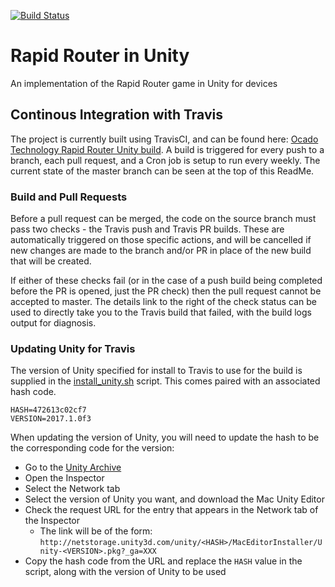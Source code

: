 [![Build Status](https://travis-ci.org/ocadotechnology/rapid-router-unity.svg?branch=master)](https://travis-ci.org/ocadotechnology/rapid-router-unity)

# Rapid Router in Unity
An implementation of the Rapid Router game in Unity for devices

## Continous Integration with Travis
The project is currently built using TravisCI, and can be found here: [Ocado Technology Rapid Router Unity build](https://travis-ci.org/ocadotechnology/rapid-router-unity). A build is triggered for every push to a branch, each pull request, and a Cron job is setup to run every weekly. The current state of the master branch can be seen at the top of this ReadMe.

### Build and Pull Requests
Before a pull request can be merged, the code on the source branch must pass two checks - the Travis push and Travis PR builds. These are automatically triggered on those specific actions, and will be cancelled if new changes are made to the branch and/or PR in place of the new build that will be created.

If either of these checks fail (or in the case of a push build being completed before the PR is opened, just the PR check) then the pull request cannot be accepted to master. The details link to the right of the check status can be used to directly take you to the Travis build that failed, with the build logs output for diagnosis.

### Updating Unity for Travis
The version of Unity specified for install to Travis to use for the build is supplied in the [install\_unity.sh](https://github.com/ocadotechnology/rapid-router-unity/blob/TravisCIDeploy/scripts/install_unity.sh) script. This comes paired with an associated hash code.

    HASH=472613c02cf7
    VERSION=2017.1.0f3

When updating the version of Unity, you will need to update the hash to be the corresponding code for the version:
* Go to the [Unity Archive](https://unity3d.com/get-unity/download/archive)
* Open the Inspector
* Select the Network tab
* Select the version of Unity you want, and download the Mac Unity Editor
* Check the request URL for the entry that appears in the Network tab of the Inspector
    * The link will be of the form:
    `http://netstorage.unity3d.com/unity/<HASH>/MacEditorInstaller/Unity-<VERSION>.pkg?_ga=XXX`
* Copy the hash code from the URL and replace the `HASH` value in the script, along with the version of Unity to be used
